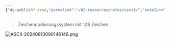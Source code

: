 ```yaml
---
{"dg-publish":true,"permalink":"/02-resources/notes/ascii/","noteIcon":"","updated":"2025-10-29T12:59:02.719+01:00"}
---
```


>Zeichencodierungssystem mit 128 Zeichen.

![ASCII-20240813090146146.png](/img/user/02%20-%20RESOURCES/Files/IMG/ASCII-20240813090146146.png)